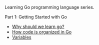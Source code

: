 Learning Go programming language series.

Part 1: Getting Started with Go
- [Why should we learn go?](posts/why_go.md)
- [How code is organized in Go](posts/how_code_is_organized.md)
- [Variables](posts/variables.md)